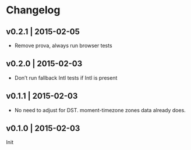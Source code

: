 # Changelog

## v0.2.1 | 2015-02-05
* Remove prova, always run browser tests

## v0.2.0 | 2015-02-03
* Don’t run fallback Intl tests if Intl is present

## v0.1.1 | 2015-02-03
* No need to adjust for DST. moment-timezone zones data already does.

## v0.1.0 | 2015-02-03
Init




